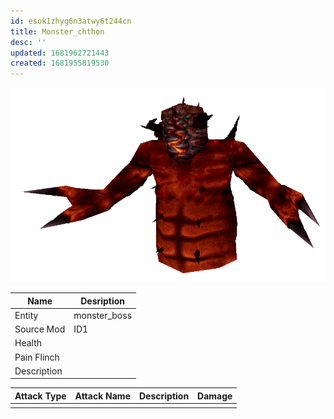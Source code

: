 ```yaml
---
id: esok1zhyg6n3atwy6t244cn
title: Monster_chthon
desc: ''
updated: 1681962721443
created: 1681955819530
---
```

![Monster Picture](assets/img/chthon.png)

|Name  |Desription|
|------|-------------|
|Entity|monster_boss|
|Source Mod|ID1|
|Health||
|Pain Flinch||
|Description||

|Attack Type|Attack Name|Description|Damage|
|-----------|-----------|-----------|------|
||||